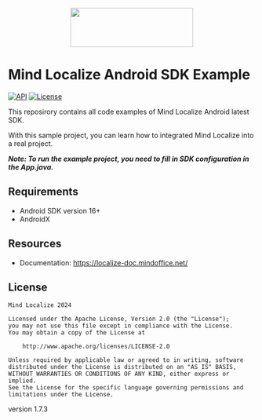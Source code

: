 [<p align="center"><img src="https://localize.mindoffice.net/website/public/logo/logo.svg" data-canonical-src="https://localize.mindoffice.net/website/public/logo/logo.svg" width="250" height="80" align="center"/></p>](https://localize-console.mindoffice.net/)

# Mind Localize Android SDK Example

[![API](https://img.shields.io/badge/MinSdk-16%2B-brightgreen.svg?style=flat)](https://android-arsenal.com/api?level=16) [![License](https://img.shields.io/badge/License%20-Apache%202-337ab7.svg)](https://www.apache.org/licenses/LICENSE-2.0)

This reposirory contains all code examples of Mind Localize Android latest SDK.

With this sample project, you can learn how to integrated Mind Localize into a real project.

**_Note: To run the example project, you need to fill in SDK configuration in the App.java._**

## Requirements

- Android SDK version 16+
- AndroidX

## Resources

- Documentation: https://localize-doc.mindoffice.net/

## License

```
Mind Localize 2024

Licensed under the Apache License, Version 2.0 (the "License");
you may not use this file except in compliance with the License.
You may obtain a copy of the License at

    http://www.apache.org/licenses/LICENSE-2.0

Unless required by applicable law or agreed to in writing, software
distributed under the License is distributed on an "AS IS" BASIS,
WITHOUT WARRANTIES OR CONDITIONS OF ANY KIND, either express or implied.
See the License for the specific language governing permissions and
limitations under the License.
```
version
1.7.3
